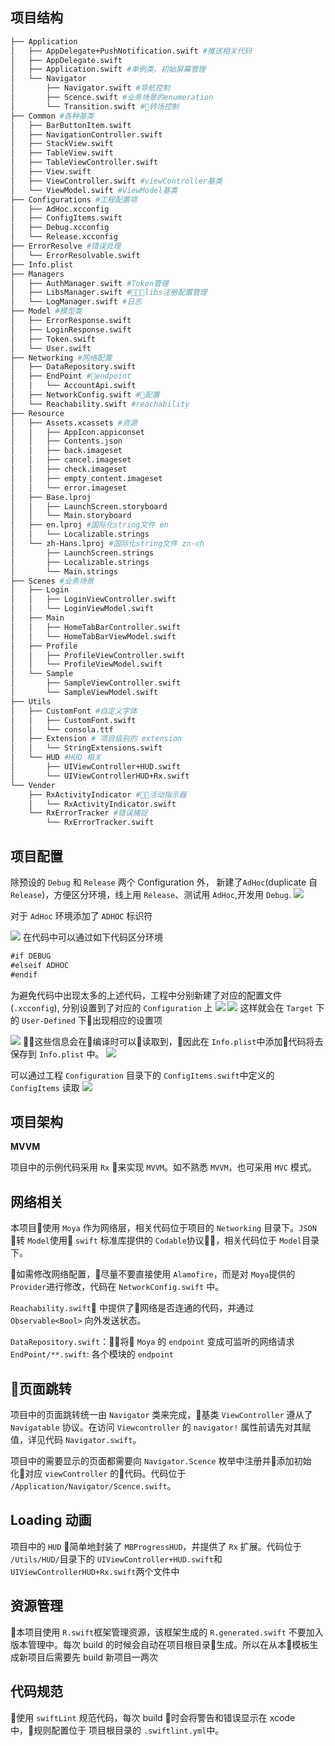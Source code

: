 ## 项目结构
``` bash
├── Application
│   ├── AppDelegate+PushNotification.swift #推送相关代码
│   ├── AppDelegate.swift
│   ├── Application.swift #单例类、初始屏幕管理
│   └── Navigator
│       ├── Navigator.swift #导航控制
│       ├── Scence.swift #业务场景的enumeration
│       └── Transition.swift #转场控制
├── Common #各种基类
│   ├── BarButtonItem.swift
│   ├── NavigationController.swift
│   ├── StackView.swift
│   ├── TableView.swift
│   ├── TableViewController.swift
│   ├── View.swift
│   ├── ViewController.swift #viewController基类
│   └── ViewModel.swift #ViewModel基类
├── Configurations #工程配置项
│   ├── AdHoc.xcconfig
│   ├── ConfigItems.swift
│   ├── Debug.xcconfig
│   └── Release.xcconfig
├── ErrorResolve #错误处理
│   └── ErrorResolvable.swift
├── Info.plist
├── Managers
│   ├── AuthManager.swift #Token管理
│   ├── LibsManager.swift #libs注册配置管理
│   └── LogManager.swift #日志
├── Model #模型类
│   ├── ErrorResponse.swift
│   ├── LoginResponse.swift
│   ├── Token.swift
│   └── User.swift
├── Networking #网络配置
│   ├── DataRepository.swift
│   ├── EndPoint #endpoint
│   │   └── AccountApi.swift
│   ├── NetworkConfig.swift #配置
│   └── Reachability.swift #reachability
├── Resource
│   ├── Assets.xcassets #资源
│   │   ├── AppIcon.appiconset
│   │   ├── Contents.json
│   │   ├── back.imageset
│   │   ├── cancel.imageset
│   │   ├── check.imageset
│   │   ├── empty_content.imageset
│   │   └── error.imageset
│   ├── Base.lproj
│   │   ├── LaunchScreen.storyboard
│   │   └── Main.storyboard
│   ├── en.lproj #国际化string文件 en
│   │   └── Localizable.strings
│   └── zh-Hans.lproj #国际化string文件 zn-ch
│       ├── LaunchScreen.strings
│       ├── Localizable.strings
│       └── Main.strings
├── Scenes #业务场景
│   ├── Login
│   │   ├── LoginViewController.swift
│   │   └── LoginViewModel.swift
│   ├── Main
│   │   ├── HomeTabBarController.swift
│   │   └── HomeTabBarViewModel.swift
│   ├── Profile
│   │   ├── ProfileViewController.swift
│   │   └── ProfileViewModel.swift
│   └── Sample
│       ├── SampleViewController.swift
│       └── SampleViewModel.swift
├── Utils
│   ├── CustomFont #自定义字体
│   │   ├── CustomFont.swift
│   │   └── consola.ttf
│   ├── Extension # 项目级别的 extension
│   │   └── StringExtensions.swift
│   └── HUD #HUD 相关
│       ├── UIViewController+HUD.swift
│       └── UIViewControllerHUD+Rx.swift
└── Vender
    ├── RxActivityIndicator #活动指示器
    │   └── RxActivityIndicator.swift
    └── RxErrorTracker #错误捕捉
        └── RxErrorTracker.swift
```

## 项目配置
除预设的 `Debug` 和 `Release` 两个 Configuration 外， 新建了`AdHoc`(duplicate 自`Release`)，方便区分环境，线上用 `Release`、测试用 `AdHoc`,开发用 `Debug`.
![](Images/项目配置.png)

对于 `AdHoc` 环境添加了 `ADHOC` 标识符

![](Images/AdHoc.png)
在代码中可以通过如下代码区分环境
```swift
#if DEBUG
#elseif ADHOC
#endif
```
为避免代码中出现太多的上述代码，工程中分别新建了对应的配置文件(`.xcconfig`), 分别设置到了对应的 `Configuration` 上
![](Images/配置文件.png)
![](Images/configurationFile.png)
这样就会在 `Target` 下的 `User-Defined` 下出现相应的设置项

![](Images/user-defined.png)
这些信息会在编译时可以读取到，因此在 `Info.plist`中添加代码将去保存到 `Info.plist` 中。
![](Images/Info.png)

可以通过工程 `Configuration` 目录下的 `ConfigItems.swift`中定义的 `ConfigItems` 读取
![](Images/ConfigItems.png)

## 项目架构
**MVVM**

项目中的示例代码采用 `Rx` 来实现 `MVVM`。如不熟悉 `MVVM`，也可采用 `MVC` 模式。

## 网络相关
本项目使用 `Moya` 作为网络层，相关代码位于项目的 `Networking` 目录下。`JSON` 转 `Model`使用 `swift` 标准库提供的 `Codable`协议，相关代码位于 `Model`目录下。

如需修改网络配置，尽量不要直接使用  `Alamofire`，而是对 `Moya`提供的 `Provider`进行修改，代码在 `NetworkConfig.swift` 中。

`Reachability.swift` 中提供了网络是否连通的代码，并通过 `Observable<Bool>` 向外发送状态。

`DataRepository.swift`：将 `Moya` 的 `endpoint` 变成可监听的网络请求
`EndPoint/**.swift`: 各个模块的 `endpoint`

## 页面跳转
项目中的页面跳转统一由 `Navigator` 类来完成，基类 `ViewController` 遵从了 `Navigatable` 协议。在访问 `Viewcontroller` 的 `navigator!` 属性前请先对其赋值，详见代码 `Navigator.swift`。

项目中的需要显示的页面都需要向 `Navigator.Scence` 枚举中注册并添加初始化对应 `viewController` 的代码。代码位于 `/Application/Navigator/Scence.swift`。

## Loading 动画
项目中的 `HUD` 简单地封装了 `MBProgressHUD`，并提供了 `Rx` 扩展。代码位于 `/Utils/HUD/`目录下的 `UIViewController+HUD.swift`和 `UIViewControllerHUD+Rx.swift`两个文件中

## 资源管理
本项目使用 `R.swift`框架管理资源，该框架生成的 `R.generated.swift` 不要加入版本管理中。每次 build 的时候会自动在项目根目录生成。所以在从本模板生成新项目后需要先 build 新项目一两次

## 代码规范
使用 `swiftLint` 规范代码，每次 build 时会将警告和错误显示在 xcode 中，规则配置位于 项目根目录的 `.swiftlint.yml`中。